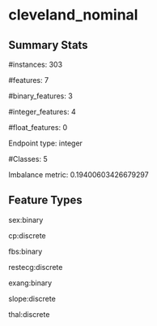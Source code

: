 # cleveland_nominal

## Summary Stats

#instances: 303

#features: 7

  #binary_features: 3

  #integer_features: 4

  #float_features: 0

Endpoint type: integer

#Classes: 5

Imbalance metric: 0.19400603426679297

## Feature Types

 sex:binary

cp:discrete

fbs:binary

restecg:discrete

exang:binary

slope:discrete

thal:discrete

